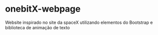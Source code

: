 # onebitX-webpage
Website inspirado no site da spaceX utilizando elementos do Bootstrap e biblioteca de animação de texto
